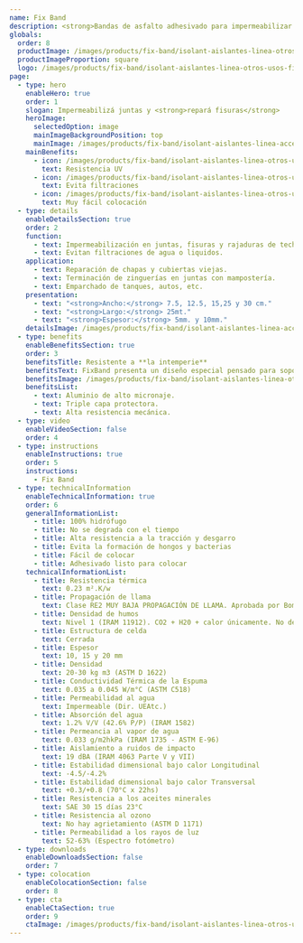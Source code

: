 ```yaml
---
name: Fix Band
description: <strong>Bandas de asfalto adhesivado para impermeabilizar juntas y reparar fisuras.</strong>
globals:
  order: 8
  productImage: /images/products/fix-band/isolant-aislantes-linea-otros-usos-fix-band-producto-rollo.png
  productImageProportion: square
  logo: /images/products/fix-band/isolant-aislantes-linea-otros-usos-fix-band-producto-logo.jpg
page:
  - type: hero
    enableHero: true
    order: 1
    slogan: Impermeabilizá juntas y <strong>repará fisuras</strong>
    heroImage:
      selectedOption: image
      mainImageBackgroundPosition: top
      mainImage: /images/products/fix-band/isolant-aislantes-linea-accesorios-fix-band-imagen-principal.jpg
    mainBenefits:
      - icon: /images/products/fix-band/isolant-aislantes-linea-otros-usos-fix-band-beneficio-1.svg
        text: Resistencia UV
      - icon: /images/products/fix-band/isolant-aislantes-linea-otros-usos-fix-band-beneficio-2.svg
        text: Evita filtraciones
      - icon: /images/products/fix-band/isolant-aislantes-linea-otros-usos-fix-band-beneficio-3.svg
        text: Muy fácil colocación
  - type: details
    enableDetailsSection: true
    order: 2
    function:
      - text: Impermeabilización en juntas, fisuras y rajaduras de techos.
      - text: Evitan filtraciones de agua o liquidos.
    application:
      - text: Reparación de chapas y cubiertas viejas.
      - text: Terminación de zinguerías en juntas con mampostería.
      - text: Emparchado de tanques, autos, etc.
    presentation:
      - text: "<strong>Ancho:</strong> 7.5, 12.5, 15,25 y 30 cm."
      - text: "<strong>Largo:</strong> 25mt."
      - text: "<strong>Espesor:</strong> 5mm. y 10mm."
    detailsImage: /images/products/fix-band/isolant-aislantes-linea-accesorios-fix-band-imagen-detalle.jpg
  - type: benefits
    enableBenefitsSection: true
    order: 3
    benefitsTitle: Resistente a **la intemperie**
    benefitsText: FixBand presenta un diseño especial pensado para soportar las inclemencias de los elementos naturales. Gracias a su triple capa y aluminio de alto micronaje, soporta la acción de rayos UV y agua de lluvia.
    benefitsImage: /images/products/fix-band/isolant-aislantes-linea-otros-usos-fix-band-beneficio-exclusivo.jpg
    benefitsList:
      - text: Aluminio de alto micronaje.
      - text: Triple capa protectora.
      - text: Alta resistencia mecánica.
  - type: video
    enableVideoSection: false
    order: 4
  - type: instructions
    enableInstructions: true
    order: 5
    instructions:
      - Fix Band
  - type: technicalInformation
    enableTechnicalInformation: true
    order: 6
    generalInformationList:
      - title: 100% hidrófugo
      - title: No se degrada con el tiempo
      - title: Alta resistencia a la tracción y desgarro
      - title: Evita la formación de hongos y bacterias
      - title: Fácil de colocar
      - title: Adhesivado listo para colocar
    technicalInformationList:
      - title: Resistencia térmica
        text: 0.23 m².K/w
      - title: Propagación de llama
        text: Clase RE2 MUY BAJA PROPAGACIÓN DE LLAMA. Aprobada por Bomberos Argentina.
      - title: Densidad de humos
        text: Nivel 1 (IRAM 11912). CO2 + H20 + calor únicamente. No desprende gases envenenantes.
      - title: Estructura de celda
        text: Cerrada
      - title: Espesor
        text: 10, 15 y 20 mm
      - title: Densidad
        text: 20-30 kg m3 (ASTM D 1622)
      - title: Conductividad Térmica de la Espuma
        text: 0.035 a 0.045 W/m°C (ASTM C518)
      - title: Permeabilidad al agua
        text: Impermeable (Dir. UEAtc.)
      - title: Absorción del agua
        text: 1.2% V/V (42.6% P/P) (IRAM 1582)
      - title: Permeancia al vapor de agua
        text: 0.033 g/m2hkPa (IRAM 1735 - ASTM E-96)
      - title: Aislamiento a ruidos de impacto
        text: 19 dBA (IRAM 4063 Parte V y VII)
      - title: Estabilidad dimensional bajo calor Longitudinal
        text: -4.5/-4.2%
      - title: Estabilidad dimensional bajo calor Transversal
        text: +0.3/+0.8 (70°C x 22hs)
      - title: Resistencia a los aceites minerales
        text: SAE 30 15 días 23°C
      - title: Resistencia al ozono
        text: No hay agrietamiento (ASTM D 1171)
      - title: Permeabilidad a los rayos de luz
        text: 52-63% (Espectro fotómetro)
  - type: downloads
    enableDownloadsSection: false
    order: 7
  - type: colocation
    enableColocationSection: false
    order: 8
  - type: cta
    enableCtaSection: true
    order: 9
    ctaImage: /images/products/fix-band/isolant-aislantes-linea-otros-usos-fix-band-cta.jpg
---
```

